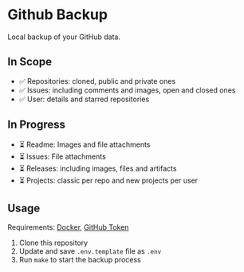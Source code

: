 # Github Backup

Local backup of your GitHub data.

## In Scope

- ✅ Repositories: cloned, public and private ones
- ✅ Issues: including comments and images, open and closed ones
- ✅ User: details and starred repositories  

## In Progress
- ⏳ Readme: Images and file attachments
- ⏳ Issues: File attachments
- ⏳ Releases: including images, files and artifacts
- ⏳ Projects: classic per repo and new projects per user

## Usage

Requirements: [Docker](https://www.docker.com/), [GitHub Token](https://github.com/settings/tokens)

1. Clone this repository
2. Update and save `.env.template` file as `.env`
3. Run `make` to start the backup process
